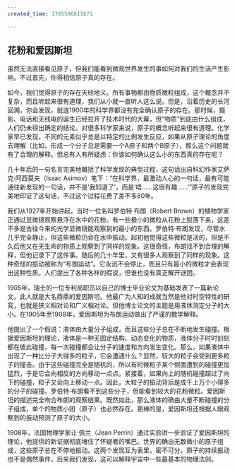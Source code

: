 ```yaml
---
created_time: 1705596811671

---
```

## 花粉和爱因斯坦

虽然无法直接看见原子，但我们能看到微观世界发生的事如何对我们的生活产生影响。不过首先，你得相信原子真的存在。

如今，我们觉得原子的存在天经地义。所有事物都由物质微粒组成，这个概念并不复杂，而且听起来很有道理，我们从小就一直听人这么说。但是，沿着历史的长河回溯，你会发现，就连1900年的科学界都没有完全确认原子的存在。那时候，摄影、电话和无线电的诞生已经拉开了技术时代的大幕，但“物质”到底由什么组成，人们仍未得出确定的结论。对很多科学家来说，原子的概念听起来很有道理。化学家早已发现，不同的元素似乎总是以特定的比例发生反应，如果从原子理论的角度去理解（比如，形成一个分子总是需要一个A原子和两个B原子），那么这个问题就有了合理的解释。但总有人有所疑虑：你该如何确认这么小的东西真的存在呢？

几十年后的一句名言完美地概括了科学发现的典型过程，这句话出自科幻作家艾萨克·阿西莫夫（Isaac Asimov）笔下：“在科学界，最激动人心的一句话，最有可能通往新发现的一句话，并不是‘我知道了’，而是‘唔……这很有趣……’”原子的发现完美地印证了这句话，不过这个过程花费了差不多80年。

我们从1927年开始讲起，当时一位名叫罗伯特·布朗（Robert Brown）的植物学家正通过显微镜观察悬浮在水中的花粉。有一些极小的微粒从花粉上脱落下来，这差不多是古往今来的光学显微镜能观察到的最小的东西。罗伯特·布朗发现，尽管水几乎完全静止，但这些微粒仍会在水中振动。起初他觉得这些微粒是活的，但是不久后他又在无生命的物质上观察到了同样的现象。这很奇怪，布朗找不到合理的解释，但他记录下了这件事。随后的几十年里，又有很多人观察到了同样的现象。这种奇怪的振动被称为“布朗运动”。它永远不会停止，而且只有最小的微粒才会表现出这种性质。人们提出了各种各样的假说，但谁也没有真正解开谜团。

1905年，瑞士的一位专利局职员以自己的博士毕业论文为基础发表了一篇新论文。此人就是大名鼎鼎的爱因斯坦。他最广为人知的成就当然是他对时空特性的研究，也就是狭义相对论和广义相对论。但他博士论文的主题是用液体测定分子的大小。在1905年至1908年，爱因斯坦为布朗运动做出了严谨的数学解释。

他提出了一个假说：液体由大量分子组成，而且这些分子总在不断地发生碰撞。根据爱因斯坦的理论，液体是一种无固定结构、动态变化的物质，液体分子时时刻刻都在彼此碰撞，每一次碰撞都会让分子的速度和方向发生变化。那么，如果液体中出现了一种比分子大得多的粒子，它会遭遇什么？显然，较大的粒子会受到更多粒子的撞击。由于这些碰撞完全是随机的，所以有时候粒子某个侧面遭到的碰撞更加猛烈，于是它会向相反的方向移动一点点。紧接着，如果向上的随机碰撞超过了向下的碰撞，粒子又会向上移动一点。因此，大粒子的振动背后是成千上万个小得多的分子的碰撞。罗伯特·布朗看不到这些分子，但能看到较大的花粉微粒。爱因斯坦的描述完全吻合布朗的观察结果。既然如此，那么液体的确由大量不断碰撞的分子组成，单个的物质小团（原子）也必然存在。更棒的是，爱因斯坦还根据人眼观察到的振动预测了原子的大小。

1908年，法国物理学家让·佩兰（Jean Perrin）通过实验进一步验证了爱因斯坦的理论，他提供的新证据彻底堵住了怀疑者的嘴巴。世界的确由无数微小的原子组成，这些原子总在不停地振动。这两个发现互为表里，密不可分。原子的持续振动也不是偶然事件，后来我们发现，这可以解释宇宙中一些最基本的物理法则。